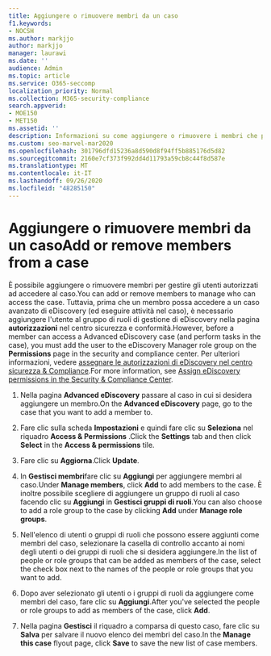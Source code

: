 ```yaml
---
title: Aggiungere o rimuovere membri da un caso
f1.keywords:
- NOCSH
ms.author: markjjo
author: markjjo
manager: laurawi
ms.date: ''
audience: Admin
ms.topic: article
ms.service: O365-seccomp
localization_priority: Normal
ms.collection: M365-security-compliance
search.appverid:
- MOE150
- MET150
ms.assetid: ''
description: Informazioni su come aggiungere o rimuovere i membri che possono accedere a un caso durante la gestione di un caso di eDiscovery avanzato.
ms.custom: seo-marvel-mar2020
ms.openlocfilehash: 301796dfd15236a8d590d8f94ff5b885176d5d82
ms.sourcegitcommit: 2160e7cf373f992dd4d11793a59cb8c44f8d587e
ms.translationtype: MT
ms.contentlocale: it-IT
ms.lasthandoff: 09/26/2020
ms.locfileid: "48285150"
---
```

# <a name="add-or-remove-members-from-a-case"></a><span data-ttu-id="ea0ee-103">Aggiungere o rimuovere membri da un caso</span><span class="sxs-lookup"><span data-stu-id="ea0ee-103">Add or remove members from a case</span></span>

<span data-ttu-id="ea0ee-104">È possibile aggiungere o rimuovere membri per gestire gli utenti autorizzati ad accedere al caso.</span><span class="sxs-lookup"><span data-stu-id="ea0ee-104">You can add or remove members to manage who can access the case.</span></span> <span data-ttu-id="ea0ee-105">Tuttavia, prima che un membro possa accedere a un caso avanzato di eDiscovery (ed eseguire attività nel caso), è necessario aggiungere l'utente al gruppo di ruoli di gestione di eDiscovery nella pagina **autorizzazioni** nel centro sicurezza e conformità.</span><span class="sxs-lookup"><span data-stu-id="ea0ee-105">However, before a member can access a Advanced eDiscovery case (and perform tasks in the case), you must add the user to the eDiscovery Manager role group on the **Permissions** page in the security and compliance center.</span></span> <span data-ttu-id="ea0ee-106">Per ulteriori informazioni, vedere [assegnare le autorizzazioni di eDiscovery nel centro sicurezza & Compliance](https://docs.microsoft.com/microsoft-365/compliance/assign-ediscovery-permissions).</span><span class="sxs-lookup"><span data-stu-id="ea0ee-106">For more information, see [Assign eDiscovery permissions in the Security & Compliance Center](https://docs.microsoft.com/microsoft-365/compliance/assign-ediscovery-permissions).</span></span>

1. <span data-ttu-id="ea0ee-107">Nella pagina **Advanced eDiscovery** passare al caso in cui si desidera aggiungere un membro.</span><span class="sxs-lookup"><span data-stu-id="ea0ee-107">On the **Advanced eDiscovery** page, go to the case that you want to add a member to.</span></span>

2. <span data-ttu-id="ea0ee-108">Fare clic sulla scheda **Impostazioni** e quindi fare clic su **Seleziona** nel riquadro **Access & Permissions** .</span><span class="sxs-lookup"><span data-stu-id="ea0ee-108">Click the **Settings** tab and then click **Select** in the **Access & permissions** tile.</span></span>

3. <span data-ttu-id="ea0ee-109">Fare clic su **Aggiorna**.</span><span class="sxs-lookup"><span data-stu-id="ea0ee-109">Click **Update**.</span></span>

4. <span data-ttu-id="ea0ee-110">In **Gestisci membri**fare clic su **Aggiungi** per aggiungere membri al caso.</span><span class="sxs-lookup"><span data-stu-id="ea0ee-110">Under **Manage members**, click **Add** to add members to the case.</span></span> <span data-ttu-id="ea0ee-111">È inoltre possibile scegliere di aggiungere un gruppo di ruoli al caso facendo clic su  **Aggiungi** in **Gestisci gruppi di ruoli**.</span><span class="sxs-lookup"><span data-stu-id="ea0ee-111">You can also choose to add a role group to the case by clicking  **Add** under **Manage role groups**.</span></span>

5. <span data-ttu-id="ea0ee-112">Nell'elenco di utenti o gruppi di ruoli che possono essere aggiunti come membri del caso, selezionare la casella di controllo accanto ai nomi degli utenti o dei gruppi di ruoli che si desidera aggiungere.</span><span class="sxs-lookup"><span data-stu-id="ea0ee-112">In the list of people or role groups that can be added as members of the case, select the check box next to the names of the people or role groups that you want to add.</span></span>

6. <span data-ttu-id="ea0ee-113">Dopo aver selezionato gli utenti o i gruppi di ruoli da aggiungere come membri del caso, fare clic su **Aggiungi**.</span><span class="sxs-lookup"><span data-stu-id="ea0ee-113">After you've selected the people or role groups to add as members of the case, click **Add**.</span></span>

7. <span data-ttu-id="ea0ee-114">Nella pagina **Gestisci** il riquadro a comparsa di questo caso, fare clic su **Salva** per salvare il nuovo elenco dei membri del caso.</span><span class="sxs-lookup"><span data-stu-id="ea0ee-114">In the **Manage this case** flyout page, click **Save** to save the new list of case members.</span></span>
